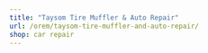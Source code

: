 ```yaml
---
title: "Taysom Tire Muffler & Auto Repair"
url: /orem/taysom-tire-muffler-and-auto-repair/
shop: car repair
---
```

